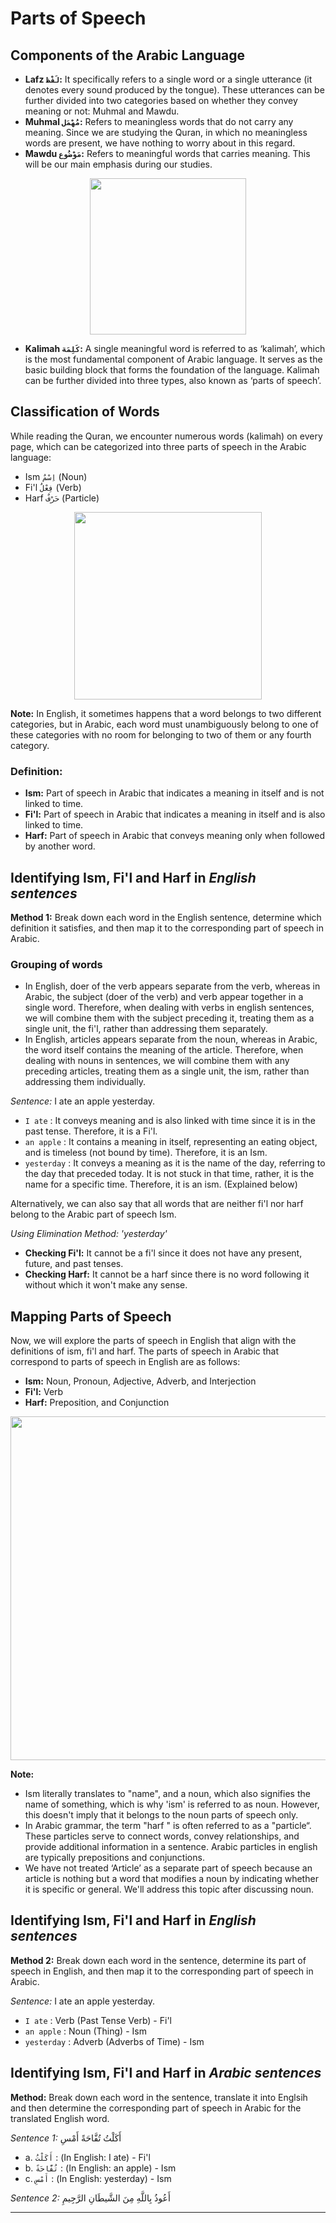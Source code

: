 # Parts of Speech

## Components of the Arabic Language
- **Lafz `لَفْظ`:** It specifically refers to a single word or a single utterance (it denotes every sound produced by the tongue). These utterances can be further divided into two categories based on whether they convey meaning or not: Muhmal and Mawdu.
- **Muhmal `مُهْمَل`:** Refers to meaningless words that do not carry any meaning. Since we are studying the Quran, in which no meaningless words are present, we have nothing to worry about in this regard.
- **Mawdu `مَوْضُوع`:** Refers to meaningful words that carries meaning. This will be our main emphasis during our studies.

<p align="center">
  <img src="https://github.com/mdfnam/QnA/assets/156814846/21c0099f-3c9b-49b6-b648-dcb5fe6b12df" width="250">
</p>

- **Kalimah `كَلِمَة`:** A single meaningful word is referred to as ‘kalimah’, which is the most fundamental component of Arabic language. It serves as the basic building block that forms the foundation of the language. Kalimah can be further divided into three types, also known as ‘parts of speech’.

## Classification of Words
While reading the Quran, we encounter numerous words (kalimah) on every page, which can be categorized into three parts of speech in the Arabic language:
- Ism `اِسْمٌ` (Noun)
- Fi'l `فِعْلٌ` (Verb)
- Harf `حَرْفٌ` (Particle)

<p align="center">
  <img src="https://github.com/mdfnam/QnA/assets/156814846/97beffdc-2903-4f3a-bf93-fbdf363586b3" width="300">
</p>

**Note:** In English, it sometimes happens that a word belongs to two different categories, but in Arabic, each word must unambiguously belong to one of these categories with no room for belonging to two of them or any fourth category.

### Definition:
- **Ism:** Part of speech in Arabic that indicates a meaning in itself and is not linked to time.
- **Fi'l:** Part of speech in Arabic that indicates a meaning in itself and is also linked to time.
- **Harf:** Part of speech in Arabic that conveys meaning only when followed by another word.

## Identifying Ism, Fi'l and Harf in *English sentences*
**Method 1:** Break down each word in the English sentence, determine which definition it satisfies, and then map it to the corresponding part of speech in Arabic.

### Grouping of words
- In English, doer of the verb appears separate from the verb, whereas in Arabic, the subject (doer of the verb) and verb appear together in a single word. Therefore, when dealing with verbs in english sentences, we will combine them with the subject preceding it, treating them as a single unit, the fi'l, rather than addressing them separately.
- In English, articles appears separate from the noun, whereas in Arabic, the word itself contains the meaning of the article. Therefore, when dealing with nouns in sentences, we will combine them with any preceding articles, treating them as a single unit, the ism, rather than addressing them individually.

*Sentence:* I ate an apple yesterday.
- `I ate` : It conveys meaning and is also linked with time since it is in the past tense. Therefore, it is a Fi'l.
- `an apple` : It contains a meaning in itself, representing an eating object, and is timeless (not bound by time). Therefore, it is an Ism. 
- `yesterday` : It conveys a meaning as it is the name of the day, referring to the day that preceded today. It is not stuck in that time, rather, it is the name for a specific time. Therefore, it is an ism. (Explained below)

Alternatively, we can also say that all words that are neither fi'l nor harf belong to the Arabic part of speech Ism.

*Using Elimination Method: 'yesterday'* 
- **Checking Fi'l:** It cannot be a fi'l since it does not have any present, future, and past tenses.
- **Checking Harf:** It cannot be a harf since there is no word following it without which it won't make any sense.

## Mapping Parts of Speech
Now, we will explore the parts of speech in English that align with the definitions of ism, fi'l and harf. The parts of speech in Arabic that correspond to parts of speech in English are as follows:
- **Ism:** Noun, Pronoun, Adjective, Adverb, and Interjection
- **Fi'l:** Verb
- **Harf:** Preposition, and Conjunction

<p align="center">
  <img src="https://github.com/mdfnam/QnA/assets/156814846/0b2ecec5-690a-4ae7-9394-8e87a0c14de2" width="550">
</p>

**Note:**
- Ism literally translates to "name", and a noun, which also signifies the name of something, which is why 'ism' is referred to as noun. However, this doesn't imply that it belongs to the noun parts of speech only.
- In Arabic grammar, the term "harf " is often referred to as a "particle“. These particles serve to connect words, convey relationships, and provide additional information in a sentence. Arabic particles in english are typically prepositions and conjunctions.
- We have not treated ‘Article’ as a separate part of speech because an article is nothing but a word that modifies a noun by indicating whether it is specific or general. We'll address this topic after discussing noun.

## Identifying Ism, Fi'l and Harf in *English sentences*
**Method 2:** Break down each word in the sentence, determine its part of speech in English, and then map it to the corresponding part of speech in Arabic.

*Sentence:* I ate an apple yesterday.
- `I ate` : Verb (Past Tense Verb) - Fi'l
- `an apple` : Noun (Thing) - Ism
- `yesterday` :  Adverb (Adverbs of Time) - Ism

## Identifying Ism, Fi'l and Harf in *Arabic sentences*
**Method:** Break down each word in the sentence, translate it into Englsih and then determine the corresponding part of speech in Arabic for the translated English word.

*Sentence 1:* أَكَلْتُ تُفَّاحَةً أَمْسِ
- a. `أَكَلْتُ` : (In English: I ate) - Fi'l
- b. `تُفَّاحَةً` : (In English: an apple) - Ism
- c. `أَمْسِ` : (In English: yesterday) - Ism

*Sentence 2:* أَعُوذُ بِاللَّهِ مِنَ الشَّيطَانِ الرَّجِيمِ


---
